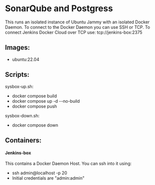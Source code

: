 # SonarQube and Postgress
This runs an isolated instance of Ubuntu Jammy with an isolated Docker Daemon. To connect to the Docker Daemon you can use SSH or TCP.
To connect Jenkins Docker Cloud over TCP use: tcp://jenkins-box:2375

## Images:
- ubuntu:22.04

## Scripts:
sysbox-up.sh:
- docker compose build
- docker compose up -d --no-build
- docker compose push


sysbox-down.sh:
- docker compose down

## Containers:
#### Jenkins-box
This contains a Docker Daemon Host. You can ssh into it using:
- ssh admin@localhost -p 20
- Initial credentials are "admin:admin"